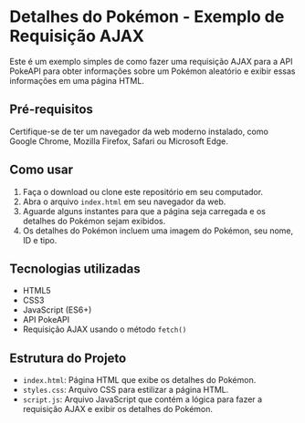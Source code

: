 # Detalhes do Pokémon - Exemplo de Requisição AJAX

Este é um exemplo simples de como fazer uma requisição AJAX para a API PokeAPI para obter informações sobre um Pokémon aleatório e exibir essas informações em uma página HTML.

## Pré-requisitos

Certifique-se de ter um navegador da web moderno instalado, como Google Chrome, Mozilla Firefox, Safari ou Microsoft Edge.

## Como usar

1. Faça o download ou clone este repositório em seu computador.
2. Abra o arquivo `index.html` em seu navegador da web.
3. Aguarde alguns instantes para que a página seja carregada e os detalhes do Pokémon sejam exibidos.
4. Os detalhes do Pokémon incluem uma imagem do Pokémon, seu nome, ID e tipo.

## Tecnologias utilizadas

- HTML5
- CSS3
- JavaScript (ES6+)
- API PokeAPI
- Requisição AJAX usando o método `fetch()`

## Estrutura do Projeto

- `index.html`: Página HTML que exibe os detalhes do Pokémon.
- `styles.css`: Arquivo CSS para estilizar a página HTML.
- `script.js`: Arquivo JavaScript que contém a lógica para fazer a requisição AJAX e exibir os detalhes do Pokémon.

